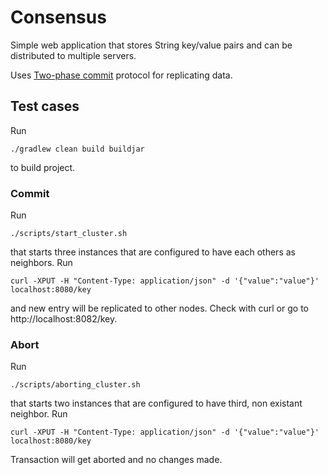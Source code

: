 
# Consensus

Simple web application that stores String key/value pairs and can be distributed to multiple servers.

Uses [Two-phase commit](https://en.wikipedia.org/wiki/Two-phase_commit_protocol) protocol for replicating data.

## Test cases

Run
```
./gradlew clean build buildjar
```
to build project.

### Commit

Run
```
./scripts/start_cluster.sh
```
that starts three instances that are configured to have each others as neighbors.
Run
```
curl -XPUT -H "Content-Type: application/json" -d '{"value":"value"}' localhost:8080/key
```
and new entry will be replicated to other nodes. Check with curl or go to http://localhost:8082/key.

### Abort

Run
```
./scripts/aborting_cluster.sh
```
that starts two instances that are configured to have third, non existant neighbor.
Run
```
curl -XPUT -H "Content-Type: application/json" -d '{"value":"value"}' localhost:8080/key
```

Transaction will get aborted and no changes made.